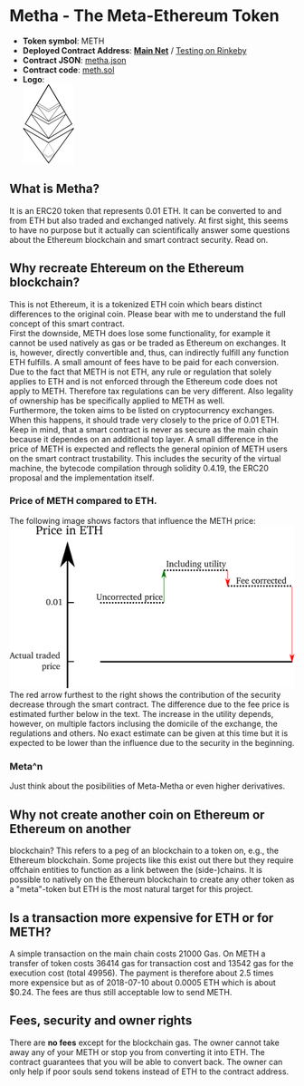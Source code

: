 # Metha - The Meta-Ethereum Token
* __Token symbol__: METH
* __Deployed Contract Address__: [__Main Net__](https://etherscan.io/address/0x364aa6b380cb4f9cee6711326d6b33a81ce1998c) / [Testing on Rinkeby](https://rinkeby.etherscan.io/address/0x41bD17Ee4155Eb79ed77d7e197B006411074601B)
* __Contract JSON__: [metha.json](https://raw.githubusercontent.com/cbaus/metha/3c53ecb89eb03a5421a8992e42ba9791c5953a0c/metha.json)
* __Contract code__: [meth.sol](https://raw.githubusercontent.com/cbaus/metha/3c53ecb89eb03a5421a8992e42ba9791c5953a0c/meth.sol)
* __Logo__:<br/>
![Metha logo](metha_logo_small.png)

## What is Metha?
It is an ERC20 token that represents 0.01 ETH. It can be converted to and from ETH but also traded and exchanged natively. At first sight, this seems to have no purpose but it actually can scientifically answer some questions about the Ethereum blockchain and smart contract security. Read on.

## Why recreate Ehtereum on the Ethereum blockchain?
This is not Ethereum, it is a tokenized ETH coin which bears distinct differences to the original coin.
Please bear with me to understand the full concept of this smart contract.<br/>
First the downside, METH does lose some functionality, for example it cannot be used natively as gas
or be traded as Ethereum on exchanges. It is, however, directly convertible and, thus, can indirectly fulfill
any function ETH fulfills. A small amount of fees have to be paid for each conversion. Due to the fact
that METH is not ETH, any rule or regulation that solely applies to ETH and is not enforced through the
Ethereum code does not apply to METH. Therefore tax regulations can be very different. Also legality of
ownership has be specifically applied to METH as well.<br/>
Furthermore, the token aims to be listed on cryptocurrency exchanges. When this happens, it should trade very
closely to the price of 0.01 ETH. Keep in mind, that a smart contract is never as secure as the main chain because
it dependes on an additional top layer. A small difference in the price of METH is expected and reflects
the general opinion of METH users on the smart contract trustability. This includes the security of the
virtual machine, the bytecode compilation through solidity 0.4.19, the ERC20 proposal and the implementation itself.


### Price of METH compared to ETH.
The following image shows factors that influence the METH price:<br/>
![Meth Price](./price.png)<br/>
The red arrow furthest to the right shows the contribution of the security decrease through the smart contract.
The difference due to the fee price is estimated further below in the text. The increase in the utility depends, however,
on multiple factors inclusing the domicile of the exchange, the regulations and others. No exact estimate can be given
at this time but it is expected to be lower than the influence due to the security in the beginning.

### Meta^n
Just think about the posibilities of Meta-Metha or even higher derivatives.

## Why not create another coin on Ethereum or Ethereum on another
blockchain?  This refers to a peg of an blockchain to a token on,
e.g., the Ethereum blockchain. Some projects like this exist out there
but they require offchain entities to function as a link between the
(side-)chains.  It is possible to natively on the Ethereum blockchain
to create any other token as a "meta"-token but ETH is the most
natural target for this project.

## Is a transaction more expensive for ETH or for METH?
A simple transaction on the main chain costs 21000 Gas.
On METH a transfer of token costs 36414 gas for transaction cost and 13542 gas for the execution cost (total 49956).
The payment is therefore about 2.5 times more expensice but as of 2018-07-10 about 0.0005 ETH which is about $0.24.
The fees are thus still acceptable low to send METH.

## Fees, security and owner rights
There are __no fees__ except for the blockchain
gas. The owner cannot take away any of your METH or stop you from
converting it into ETH. The contract guarantees that you will be able
to convert back. The owner can only help if poor souls send tokens
instead of ETH to the contract address.

